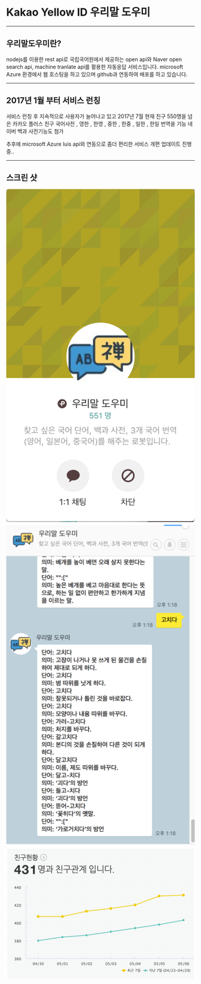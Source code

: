 # Kakao Yellow ID 우리말 도우미

--------------

## 우리말도우미란?
nodejs를 이용한 rest api로 국립국어원에서 제공하는 open api와 Naver open search api, machine tranlate api를 활용한 자동응답 서비스입니다.
microsoft Azure 환경에서 웹 호스팅을 하고 있으며 github과 연동하여 배포를 하고 있습니다.

--------------

## 2017년 1월 부터 서비스 런칭

서비스 런칭 후 지속적으로 사용자가 늘어나고 있고 2017년 7월 현재 친구 550명을 넘은 카카오 플러스 친구
국어사전 , 영한 , 한영 , 중한 , 한중 , 일한 , 한일 번역을 기능
네이버 백과 사전기능도 첨가

추후에 microsoft Azure luis api와 연동으로 좀더 편리한 서비스 개편 업데이트 진행 중..

--------------

## 스크린 샷

![Alt text](/image/1.png)
![Alt text](/image/2.png)
![Alt text](/image/3.png)
